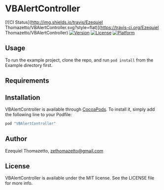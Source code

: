 # VBAlertController

[![CI Status](http://img.shields.io/travis/Ezequiel Thomazetto/VBAlertController.svg?style=flat)](https://travis-ci.org/Ezequiel Thomazetto/VBAlertController)
[![Version](https://img.shields.io/cocoapods/v/VBAlertController.svg?style=flat)](http://cocoapods.org/pods/VBAlertController)
[![License](https://img.shields.io/cocoapods/l/VBAlertController.svg?style=flat)](http://cocoapods.org/pods/VBAlertController)
[![Platform](https://img.shields.io/cocoapods/p/VBAlertController.svg?style=flat)](http://cocoapods.org/pods/VBAlertController)

## Usage

To run the example project, clone the repo, and run `pod install` from the Example directory first.

## Requirements

## Installation

VBAlertController is available through [CocoaPods](http://cocoapods.org). To install
it, simply add the following line to your Podfile:

```ruby
pod "VBAlertController"
```

## Author

Ezequiel Thomazetto, zethomazetto@gmail.com

## License

VBAlertController is available under the MIT license. See the LICENSE file for more info.
